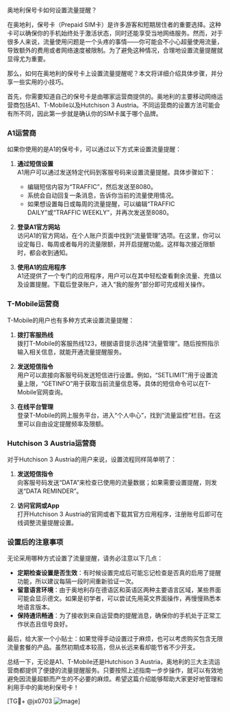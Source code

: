 奥地利保号卡如何设置流量提醒？

在奥地利，保号卡（Prepaid SIM卡）是许多游客和短期居住者的重要选择。这种卡可以确保你的手机始终处于激活状态，同时还能享受当地网络服务。然而，对于很多人来说，流量使用问题是一个头疼的事情——你可能会不小心超量使用流量，导致额外的费用或者网络速度被限制。为了避免这种情况，合理地设置流量提醒就显得尤为重要。

那么，如何在奥地利的保号卡上设置流量提醒呢？本文将详细介绍具体步骤，并分享一些实用的小技巧。

首先，你需要知道自己的保号卡是由哪家运营商提供的。奥地利的主要移动网络运营商包括A1、T-Mobile以及Hutchison 3 Austria。不同运营商的设置方法可能会有所不同，因此第一步就是确认你的SIM卡属于哪个品牌。

### A1运营商

如果你使用的是A1的保号卡，可以通过以下方式来设置流量提醒：

1. **通过短信设置**  
   A1用户可以通过发送特定代码到客服号码来设置流量提醒。具体步骤如下：
   - 编辑短信内容为“TRAFFIC”，然后发送至8080。
   - 系统会自动回复一条消息，告诉你当前的流量使用情况。
   - 如果想设置每日或每周的流量提醒，可以编辑“TRAFFIC DAILY”或“TRAFFIC WEEKLY”，并再次发送至8080。

2. **登录A1官方网站**  
   访问A1的官方网站，在个人账户页面中找到“流量管理”选项。在这里，你可以设定每日、每周或者每月的流量限额，并开启提醒功能。这样每次接近限额时，都会收到通知。

3. **使用A1的应用程序**  
   A1还提供了一个专门的应用程序，用户可以在其中轻松查看剩余流量、充值以及设置提醒。下载后登录账户，进入“我的服务”部分即可完成相关操作。

### T-Mobile运营商

T-Mobile的用户也有多种方式来设置流量提醒：

1. **拨打客服热线**  
   拨打T-Mobile的客服热线123，根据语音提示选择“流量管理”。随后按照指示输入相关信息，就能开通流量提醒服务。

2. **发送短信指令**  
   用户可以直接向客服号码发送短信进行设置。例如，“SETLIMIT”用于设置流量上限，“GETINFO”用于获取当前流量信息等。具体的短信命令可以在T-Mobile官网查询。

3. **在线平台管理**  
   登录T-Mobile的网上服务平台，进入“个人中心”，找到“流量监控”栏目。在这里可以自由设定提醒频率及限额。

### Hutchison 3 Austria运营商

对于Hutchison 3 Austria的用户来说，设置流程同样简单明了：

1. **发送短信指令**  
   向客服号码发送“DATA”来检查已使用的流量数据；如果需要设置提醒，则发送“DATA REMINDER”。

2. **访问官网或App**  
   打开Hutchison 3 Austria的官网或者下载其官方应用程序，注册账号后即可在线调整流量提醒设置。

### 设置后的注意事项

无论采用哪种方式设置了流量提醒，请务必注意以下几点：

- **定期检查设置是否生效**：有时候设置完成后可能忘记检查是否真的启用了提醒功能，所以建议每隔一段时间重新验证一次。
- **留意语言环境**：由于奥地利存在德语区和英语区两种主要语言区域，某些界面可能会显示德文。如果是初学者，可以尝试先用英文界面操作，再慢慢熟悉本地语言版本。
- **保持通讯畅通**：为了接收到来自运营商的提醒消息，确保你的手机处于正常工作状态且信号良好。

最后，给大家一个小贴士：如果觉得手动设置过于麻烦，也可以考虑购买包含无限流量套餐的产品。虽然初期成本较高，但从长远来看却能节省不少开支。

总结一下，无论是A1、T-Mobile还是Hutchison 3 Austria，奥地利的三大主流运营商都提供了便捷的流量提醒服务。只要按照上述指南一步步操作，就可以有效地避免因流量超额而产生的不必要的麻烦。希望这篇介绍能够帮助大家更好地管理和利用手中的奥地利保号卡！

[TG💪+ @jx0703 ![Image](https://github.com/user-attachments/assets/dbca1d08-cadb-493c-b0ec-ad6f7a83f270)]